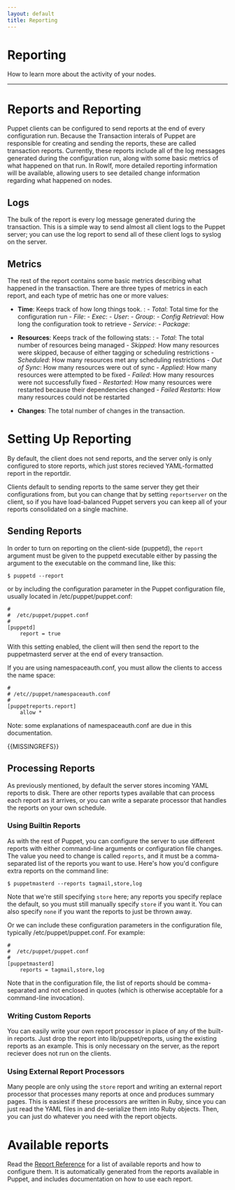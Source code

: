 ```yaml
---
layout: default
title: Reporting
---
```


Reporting
=========

How to learn more about the activity of your nodes.

* * *

# Reports and Reporting

Puppet clients can be configured to send reports at the end of
every configuration run. Because the Transaction interals of Puppet are
responsible for creating and sending the reports, these are called
transaction reports. Currently, these reports include all of the
log messages generated during the configuration run, along with
some basic metrics of what happened on that run.  In Rowlf, more
detailed reporting information will be available, allowing users
to see detailed change information regarding what happened on nodes.

## Logs

The bulk of the report is every log message generated during the
transaction. This is a simple way to send almost all client logs to
the Puppet server; you can use the log report to send all of these
client logs to syslog on the server.

## Metrics

The rest of the report contains some basic metrics describing what
happened in the transaction. There are three types of metrics in
each report, and each type of metric has one or more values:

-   **Time**: Keeps track of how long things took.
    :   -   *Total*: Total time for the configuration run
        -   *File*:
        -   *Exec*:
        -   *User*:
        -   *Group*:
        -   *Config Retrieval*: How long the configuration took to retrieve
        -   *Service*:
        -   *Package*:


-   **Resources**: Keeps track of the following stats:
    :   -   *Total*: The total number of resources being managed
        -   *Skipped*: How many resources were skipped, because of either
            tagging or scheduling restrictions
        -   *Scheduled*: How many resources met any scheduling restrictions
        -   *Out of Sync*: How many resources were out of sync
        -   *Applied*: How many resources were attempted to be fixed
        -   *Failed*: How many resources were not successfully fixed
        -   *Restarted*: How many resources were restarted because their
            dependencies changed
        -   *Failed Restarts*: How many resources could not be restarted


-   **Changes**: The total number of changes in the transaction.


# Setting Up Reporting

By default, the client does not send reports, and the server only
is only configured to store reports, which just stores recieved YAML-formatted report
in the reportdir.

Clients default to sending reports to the same server they get
their configurations from, but you can change that by setting
`reportserver` on the client, so if you have load-balanced Puppet
servers you can keep all of your reports consolidated on a single
machine.

## Sending Reports

In order to turn on reporting on the client-side (puppetd), the
`report` argument must be given to the puppetd executable either by
passing the argument to the executable on the command line, like
this:

    $ puppetd --report

or by including the configuration parameter in the Puppet
configuration file, usually located in /etc/puppet/puppet.conf:

    #
    #  /etc/puppet/puppet.conf
    #
    [puppetd]
        report = true

With this setting enabled, the client will then send the report to
the puppetmasterd server at the end of every transaction.

If you are using namespaceauth.conf, you must allow the clients to
access the name space:

    #
    # /etc//puppet/namespaceauth.conf
    #
    [puppetreports.report]
        allow *

Note: some explanations of namespaceauth.conf are due in this documentation.

{{MISSINGREFS}}

## Processing Reports

As previously mentioned, by default the server stores incoming YAML reports to
disk. There are other reports types available that can process each report as it arrives, 
or you can write a separate processor that handles the reports on your own schedule.

### Using Builtin Reports

As with the rest of Puppet, you can configure the server to use different
reports with either command-line arguments or configuration file
changes.   The value you need to change is called `reports`, and it must be a
comma-separated list of the reports you want to use. Here's how
you'd configure extra reports on the command line:

    $ puppetmasterd --reports tagmail,store,log

Note that we're still specifying `store` here; any reports you
specify replace the default, so you must still manually specify
`store` if you want it. You can also specify `none` if you want the
reports to just be thrown away.

Or we can include these configuration parameters in the
configuration file, typically /etc/puppet/puppet.conf. For
example:

    #
    #  /etc/puppet/puppet.conf
    #
    [puppetmasterd]
        reports = tagmail,store,log

Note that in the configuration file, the list of reports should be
comma-separated and not enclosed in quotes (which is otherwise
acceptable for a command-line invocation).

### Writing Custom Reports

You can easily write your own report processor in place of any of
the built-in reports. Just drop the report into lib/puppet/reports,
using the existing reports as an example.  This is only necessary on
the server, as the report reciever does not run on the clients.

### Using External Report Processors

Many people are only using the `store` report and writing an external
report processor that processes many reports at once and produces
summary pages.  This is easiest if these processors are written in
Ruby, since you can just read the YAML files in and de-serialize
them into Ruby objects. Then, you can just do whatever you need
with the report objects.

# Available reports

Read the [Report Reference](/references/latest/report.html) for a list of available reports and
how to configure them. It is automatically generated from the reports available
in Puppet, and includes documentation on how to use each report.





